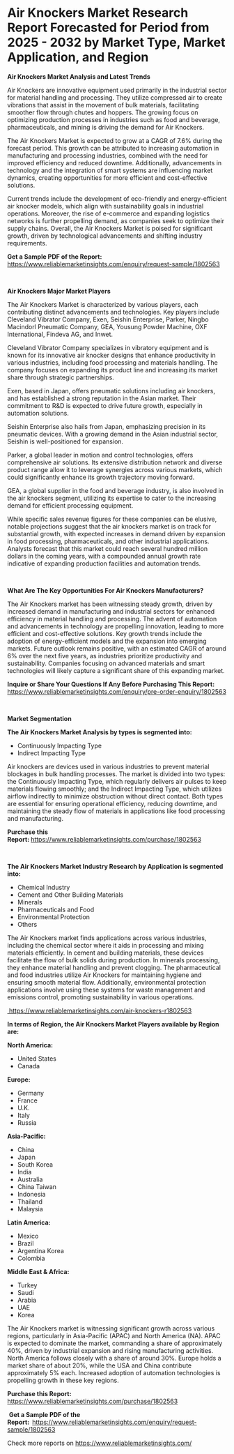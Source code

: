 <p><h1>Air Knockers Market Research Report Forecasted for Period from 2025 -  2032 by Market Type, Market Application, and Region</h1></p><p><strong>Air Knockers Market Analysis and Latest Trends</strong></p>
<p><p>Air Knockers are innovative equipment used primarily in the industrial sector for material handling and processing. They utilize compressed air to create vibrations that assist in the movement of bulk materials, facilitating smoother flow through chutes and hoppers. The growing focus on optimizing production processes in industries such as food and beverage, pharmaceuticals, and mining is driving the demand for Air Knockers.</p><p>The Air Knockers Market is expected to grow at a CAGR of 7.6% during the forecast period. This growth can be attributed to increasing automation in manufacturing and processing industries, combined with the need for improved efficiency and reduced downtime. Additionally, advancements in technology and the integration of smart systems are influencing market dynamics, creating opportunities for more efficient and cost-effective solutions. </p><p>Current trends include the development of eco-friendly and energy-efficient air knocker models, which align with sustainability goals in industrial operations. Moreover, the rise of e-commerce and expanding logistics networks is further propelling demand, as companies seek to optimize their supply chains. Overall, the Air Knockers Market is poised for significant growth, driven by technological advancements and shifting industry requirements.</p></p>
<p><strong>Get a Sample PDF of the Report:&nbsp;</strong> <a href="https://www.reliablemarketinsights.com/enquiry/request-sample/1802563?utm_campaign=2010&utm_medium=2&utm_source=Github&utm_content=ia&utm_term=19022025&utm_id=air-knockers">https://www.reliablemarketinsights.com/enquiry/request-sample/1802563</a></p>
<p>&nbsp;</p>
<p><strong>Air Knockers Major Market Players</strong></p>
<p><p>The Air Knockers Market is characterized by various players, each contributing distinct advancements and technologies. Key players include Cleveland Vibrator Company, Exen, Seishin Enterprise, Parker, Ningbo Macindorl Pneumatic Company, GEA, Yousung Powder Machine, OXF International, Findeva AG, and Inwet. </p><p>Cleveland Vibrator Company specializes in vibratory equipment and is known for its innovative air knocker designs that enhance productivity in various industries, including food processing and materials handling. The company focuses on expanding its product line and increasing its market share through strategic partnerships.</p><p>Exen, based in Japan, offers pneumatic solutions including air knockers, and has established a strong reputation in the Asian market. Their commitment to R&D is expected to drive future growth, especially in automation solutions.</p><p>Seishin Enterprise also hails from Japan, emphasizing precision in its pneumatic devices. With a growing demand in the Asian industrial sector, Seishin is well-positioned for expansion. </p><p>Parker, a global leader in motion and control technologies, offers comprehensive air solutions. Its extensive distribution network and diverse product range allow it to leverage synergies across various markets, which could significantly enhance its growth trajectory moving forward.</p><p>GEA, a global supplier in the food and beverage industry, is also involved in the air knockers segment, utilizing its expertise to cater to the increasing demand for efficient processing equipment.</p><p>While specific sales revenue figures for these companies can be elusive, notable projections suggest that the air knockers market is on track for substantial growth, with expected increases in demand driven by expansion in food processing, pharmaceuticals, and other industrial applications. Analysts forecast that this market could reach several hundred million dollars in the coming years, with a compounded annual growth rate indicative of expanding production facilities and automation trends.</p></p>
<p>&nbsp;</p>
<p><strong>What Are The Key Opportunities For Air Knockers Manufacturers?</strong></p>
<p><p>The Air Knockers market has been witnessing steady growth, driven by increased demand in manufacturing and industrial sectors for enhanced efficiency in material handling and processing. The advent of automation and advancements in technology are propelling innovation, leading to more efficient and cost-effective solutions. Key growth trends include the adoption of energy-efficient models and the expansion into emerging markets. Future outlook remains positive, with an estimated CAGR of around 6% over the next five years, as industries prioritize productivity and sustainability. Companies focusing on advanced materials and smart technologies will likely capture a significant share of this expanding market.</p></p>
<p><strong>Inquire or Share Your Questions If Any Before Purchasing This Report:</strong> <a href="https://www.reliablemarketinsights.com/enquiry/pre-order-enquiry/1802563?utm_campaign=2010&utm_medium=2&utm_source=Github&utm_content=ia&utm_term=19022025&utm_id=air-knockers">https://www.reliablemarketinsights.com/enquiry/pre-order-enquiry/1802563</a></p>
<p>&nbsp;</p>
<p><strong>Market Segmentation</strong></p>
<p><strong>The Air Knockers Market Analysis by types is segmented into:</strong></p>
<p><ul><li>Continuously Impacting Type</li><li>Indirect Impacting Type</li></ul></p>
<p><p>Air knockers are devices used in various industries to prevent material blockages in bulk handling processes. The market is divided into two types: the Continuously Impacting Type, which regularly delivers air pulses to keep materials flowing smoothly; and the Indirect Impacting Type, which utilizes airflow indirectly to minimize obstruction without direct contact. Both types are essential for ensuring operational efficiency, reducing downtime, and maintaining the steady flow of materials in applications like food processing and manufacturing.</p></p>
<p><strong>Purchase this Report:&nbsp;</strong><a href="https://www.reliablemarketinsights.com/purchase/1802563?utm_campaign=2010&utm_medium=2&utm_source=Github&utm_content=ia&utm_term=19022025&utm_id=air-knockers">https://www.reliablemarketinsights.com/purchase/1802563</a></p>
<p>&nbsp;</p>
<p><strong>The Air Knockers Market Industry Research by Application is segmented into:</strong></p>
<p><ul><li>Chemical Industry</li><li>Cement and Other Building Materials</li><li>Minerals</li><li>Pharmaceuticals and Food</li><li>Environmental Protection</li><li>Others</li></ul></p>
<p><p>The Air Knockers market finds applications across various industries, including the chemical sector where it aids in processing and mixing materials efficiently. In cement and building materials, these devices facilitate the flow of bulk solids during production. In minerals processing, they enhance material handling and prevent clogging. The pharmaceutical and food industries utilize Air Knockers for maintaining hygiene and ensuring smooth material flow. Additionally, environmental protection applications involve using these systems for waste management and emissions control, promoting sustainability in various operations.</p></p>
<p><a href="https://www.reliablemarketinsights.com/air-knockers-r1802563?utm_campaign=2010&utm_medium=2&utm_source=Github&utm_content=ia&utm_term=19022025&utm_id=air-knockers">&nbsp;https://www.reliablemarketinsights.com/air-knockers-r1802563</a></p>
<p><strong>In terms of Region, the Air Knockers Market Players available by Region are:</strong></p>
<p>
    <p> <strong> North America: </strong>
        <ul>
            <li>United States</li>
            <li>Canada</li>
        </ul>
        </p> 
    <p> <strong> Europe: </strong>
        <ul>
            <li>Germany</li>
            <li>France</li>
            <li>U.K.</li>
            <li>Italy</li>
            <li>Russia</li>
        </ul>
        </p> 
    <p> <strong> Asia-Pacific: </strong>
        <ul>
            <li>China</li>
            <li>Japan</li>
            <li>South Korea</li>
            <li>India</li>
            <li>Australia</li>
            <li>China Taiwan</li>
            <li>Indonesia</li>
            <li>Thailand</li>
            <li>Malaysia</li>
        </ul>
        </p> 
    <p> <strong> Latin America: </strong>
        <ul>
            <li>Mexico</li>
            <li>Brazil</li>
            <li>Argentina Korea</li>
            <li>Colombia</li>
        </ul>
        </p> 
    <p> <strong> Middle East & Africa: </strong>
        <ul>
            <li>Turkey</li>
            <li>Saudi</li>
            <li>Arabia</li>
            <li>UAE</li>
            <li>Korea</li>
        </ul>
    </p>
    </p>
<p><p>The Air Knockers market is witnessing significant growth across various regions, particularly in Asia-Pacific (APAC) and North America (NA). APAC is expected to dominate the market, commanding a share of approximately 40%, driven by industrial expansion and rising manufacturing activities. North America follows closely with a share of around 30%. Europe holds a market share of about 20%, while the USA and China contribute approximately 5% each. Increased adoption of automation technologies is propelling growth in these key regions.</p></p>
<p><strong>Purchase this Report: </strong><a href="https://www.reliablemarketinsights.com/purchase/1802563?utm_campaign=2010&utm_medium=2&utm_source=Github&utm_content=ia&utm_term=19022025&utm_id=air-knockers">https://www.reliablemarketinsights.com/purchase/1802563</a></p>
<p>&nbsp;<strong>Get a Sample PDF of the Report:&nbsp;&nbsp;</strong><a href="https://www.reliablemarketinsights.com/enquiry/request-sample/1802563?utm_campaign=2010&utm_medium=2&utm_source=Github&utm_content=ia&utm_term=19022025&utm_id=air-knockers">https://www.reliablemarketinsights.com/enquiry/request-sample/1802563</a></p>
<p><strong></strong></p>
<p>Check more reports on <a href="https://www.reliablemarketinsights.com/?utm_campaign=2010&utm_medium=2&utm_source=Github&utm_content=ia&utm_term=19022025&utm_id=air-knockers">https://www.reliablemarketinsights.com/</a></p>